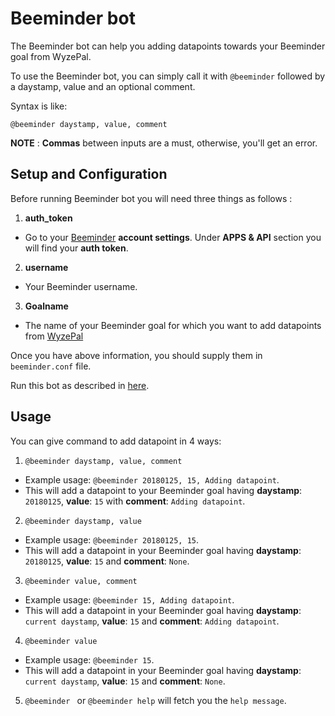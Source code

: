 # Beeminder bot

The Beeminder bot can help you adding datapoints towards
your Beeminder goal from WyzePal.

To use the Beeminder bot, you can simply call it with `@beeminder`
followed by a daystamp, value and an optional comment.

Syntax is like:
```
@beeminder daystamp, value, comment  
```

**NOTE** : **Commas** between inputs are a must, otherwise,
you'll get an error.

## Setup and Configuration

Before running Beeminder bot you will need three things as follows :

1.  **auth_token**
  - Go to your [Beeminder](https://www.beeminder.com/) **account settings**.
Under **APPS & API** section you will find your **auth token**.

2. **username**
  - Your Beeminder username.

3. **Goalname**
  - The name of your Beeminder goal for which you want to
add datapoints from [WyzePal](https://wyzepal.com/)

Once you have above information, you should supply
them in `beeminder.conf` file.

Run this bot as described in
[here](https://wyzepal.com/api/running-bots#running-a-bot).

## Usage

You can give command to add datapoint in 4 ways:

1. `@beeminder daystamp, value, comment`
  - Example usage: `@beeminder 20180125, 15, Adding datapoint`.
  - This will add a datapoint to your Beeminder goal having
**daystamp**: `20180125`, **value**: `15` with
**comment**: `Adding datapoint`.

2. `@beeminder daystamp, value`
  - Example usage: `@beeminder 20180125, 15`.
  - This will add a datapoint in your Beeminder goal having
**daystamp**: `20180125`, **value**: `15` and **comment**: `None`.

3. `@beeminder value, comment`
  - Example usage: `@beeminder 15, Adding datapoint`.
  - This will add a datapoint in your Beeminder goal having
**daystamp**: `current daystamp`, **value**: `15` and **comment**: `Adding datapoint`.

4. `@beeminder value`
  - Example usage: `@beeminder 15`.
  - This will add a datapoint in your Beeminder goal having
**daystamp**: `current daystamp`, **value**: `15` and **comment**: `None`.

5. `@beeminder ` or `@beeminder help` will fetch you the `help message`.
